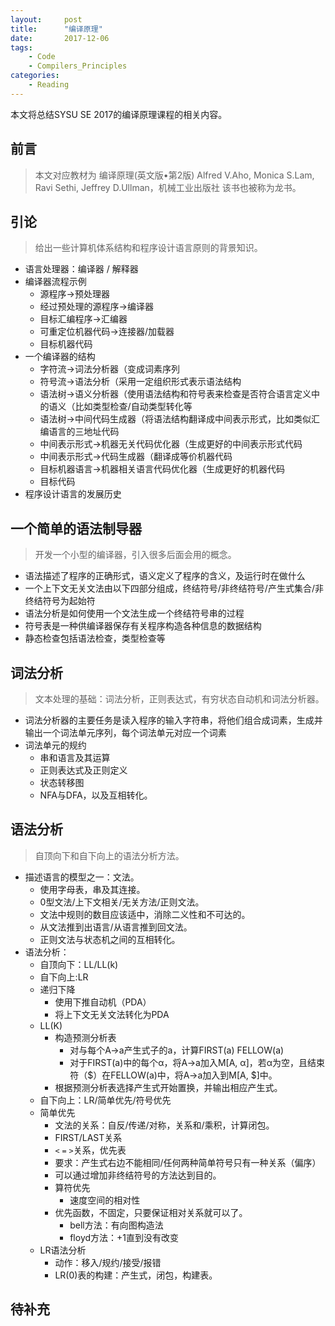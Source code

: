 ```yaml
---
layout:     post
title:      "编译原理"
date:       2017-12-06
tags:
    - Code
    - Compilers_Principles
categories:
    - Reading
---
```


本文将总结SYSU SE 2017的编译原理课程的相关内容。

## 前言
> 本文对应教材为
> 编译原理(英文版•第2版) Alfred V.Aho, Monica S.Lam, Ravi Sethi, Jeffrey D.Ullman，机械工业出版社
> 该书也被称为龙书。

## 引论
> 给出一些计算机体系结构和程序设计语言原则的背景知识。
+ 语言处理器：编译器 / 解释器
+ 编译器流程示例
  + 源程序->预处理器
  + 经过预处理的源程序->编译器
  + 目标汇编程序->汇编器
  + 可重定位机器代码->连接器/加载器
  + 目标机器代码
+ 一个编译器的结构
  + 字符流->词法分析器（变成词素序列
  + 符号流->语法分析（采用一定组织形式表示语法结构
  + 语法树->语义分析器（使用语法结构和符号表来检查是否符合语言定义中的语义（比如类型检查/自动类型转化等
  + 语法树->中间代码生成器（将语法结构翻译成中间表示形式，比如类似汇编语言的三地址代码
  + 中间表示形式->机器无关代码优化器（生成更好的中间表示形式代码
  + 中间表示形式->代码生成器（翻译成等价机器代码
  + 目标机器语言->机器相关语言代码优化器（生成更好的机器代码
  + 目标代码
+ 程序设计语言的发展历史

## 一个简单的语法制导器
> 开发一个小型的编译器，引入很多后面会用的概念。

+ 语法描述了程序的正确形式，语义定义了程序的含义，及运行时在做什么
+ 一个上下文无关文法由以下四部分组成，终结符号/非终结符号/产生式集合/非终结符号为起始符
+ 语法分析是如何使用一个文法生成一个终结符号串的过程
+ 符号表是一种供编译器保存有关程序构造各种信息的数据结构
+ 静态检查包括语法检查，类型检查等

## 词法分析
> 文本处理的基础：词法分析，正则表达式，有穷状态自动机和词法分析器。

+ 词法分析器的主要任务是读入程序的输入字符串，将他们组合成词素，生成并输出一个词法单元序列，每个词法单元对应一个词素
+ 词法单元的规约
  + 串和语言及其运算
  + 正则表达式及正则定义
  + 状态转移图
  + NFA与DFA，以及互相转化。

## 语法分析
> 自顶向下和自下向上的语法分析方法。

+ 描述语言的模型之一：文法。
  + 使用字母表，串及其连接。
  + 0型文法/上下文相关/无关方法/正则文法。
  + 文法中规则的数目应该适中，消除二义性和不可达的。
  + 从文法推到出语言/从语言推到回文法。
  + 正则文法与状态机之间的互相转化。
+ 语法分析：
    + 自顶向下：LL/LL(k)
    + 自下向上:LR
    + 递归下降
      + 使用下推自动机（PDA）
      + 将上下文无关文法转化为PDA
    + LL(K)
      + 构造预测分析表
        + 对与每个A->a产生式子的a，计算FIRST(a) FELLOW(a)
        + 对于FIRST(a)中的每个α，将A->a加入M[A, α]，若α为空，且结束符（$）在FELLOW(a)中，将A->a加入到M[A, $]中。
      + 根据预测分析表选择产生式开始置换，并输出相应产生式。
    + 自下向上：LR/简单优先/符号优先
    + 简单优先
        + 文法的关系：自反/传递/对称，关系和/乘积，计算闭包。 
        + FIRST/LAST关系
        + `<` `=` `>`关系，优先表
        + 要求：产生式右边不能相同/任何两种简单符号只有一种关系（偏序）
        + 可以通过增加非终结符号的方法达到目的。
      + 算符优先
        + 速度空间的相对性
      + 优先函数，不固定，只要保证相对关系就可以了。
        + bell方法：有向图构造法
        + floyd方法：+1直到没有改变
    + LR语法分析
      + 动作：移入/规约/接受/报错
      + LR(0)表的构建：产生式，闭包，构建表。

## 待补充